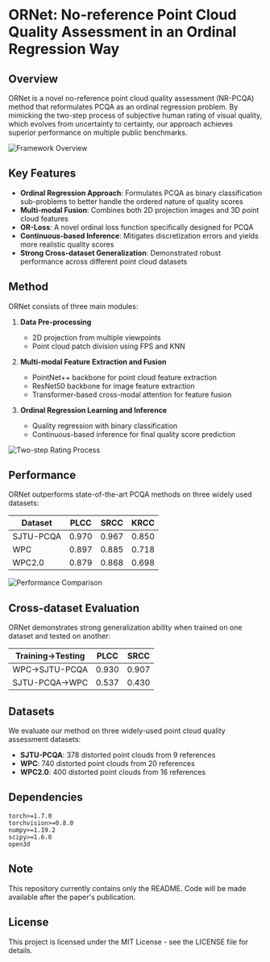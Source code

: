 # ORNet: No-reference Point Cloud Quality Assessment in an Ordinal Regression Way

## Overview

ORNet is a novel no-reference point cloud quality assessment (NR-PCQA) method that reformulates PCQA as an ordinal regression problem. By mimicking the two-step process of subjective human rating of visual quality, which evolves from uncertainty to certainty, our approach achieves superior performance on multiple public benchmarks.

<!-- Insert framework figure here -->
![Framework Overview](path/to/framework_figure.png)

## Key Features

- **Ordinal Regression Approach**: Formulates PCQA as binary classification sub-problems to better handle the ordered nature of quality scores
- **Multi-modal Fusion**: Combines both 2D projection images and 3D point cloud features
- **OR-Loss**: A novel ordinal loss function specifically designed for PCQA
- **Continuous-based Inference**: Mitigates discretization errors and yields more realistic quality scores
- **Strong Cross-dataset Generalization**: Demonstrated robust performance across different point cloud datasets

## Method

ORNet consists of three main modules:

1. **Data Pre-processing**
   - 2D projection from multiple viewpoints
   - Point cloud patch division using FPS and KNN

2. **Multi-modal Feature Extraction and Fusion**
   - PointNet++ backbone for point cloud feature extraction
   - ResNet50 backbone for image feature extraction
   - Transformer-based cross-modal attention for feature fusion

3. **Ordinal Regression Learning and Inference**
   - Quality regression with binary classification
   - Continuous-based inference for final quality score prediction

<!-- Insert two-step rating process figure here -->
![Two-step Rating Process](path/to/rating_process_figure.png)

## Performance

ORNet outperforms state-of-the-art PCQA methods on three widely used datasets:

| Dataset | PLCC | SRCC | KRCC |
|---------|------|------|------|
| SJTU-PCQA | 0.970 | 0.967 | 0.850 |
| WPC | 0.897 | 0.885 | 0.718 |
| WPC2.0 | 0.879 | 0.868 | 0.698 |

<!-- Insert performance comparison figure here if desired -->
![Performance Comparison](path/to/performance_figure.png)

## Cross-dataset Evaluation

ORNet demonstrates strong generalization ability when trained on one dataset and tested on another:

| Training→Testing | PLCC | SRCC |
|------------------|------|------|
| WPC→SJTU-PCQA | 0.930 | 0.907 |
| SJTU-PCQA→WPC | 0.537 | 0.430 |

## Datasets

We evaluate our method on three widely-used point cloud quality assessment datasets:
- **SJTU-PCQA**: 378 distorted point clouds from 9 references
- **WPC**: 740 distorted point clouds from 20 references
- **WPC2.0**: 400 distorted point clouds from 16 references

## Dependencies

```
torch>=1.7.0
torchvision>=0.8.0
numpy>=1.19.2
scipy>=1.6.0
open3d
```


## Note

This repository currently contains only the README. Code will be made available after the paper's publication.

## License

This project is licensed under the MIT License - see the LICENSE file for details.

